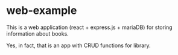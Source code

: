 # web-example
This is a web application (react + express.js + mariaDB) for storing information about books.

Yes, in fact, that is an app with CRUD functions for library.
